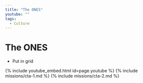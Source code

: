 ```yaml
---
title: "The ONES"
youtube: ""
tags:
  - Culture
---
```


# The ONES #

* Put in grid

{% include youtube_embed.html id=page.youtube %}
{% include missions/cta-1.md %}
{% include missions/cta-2.md %}
